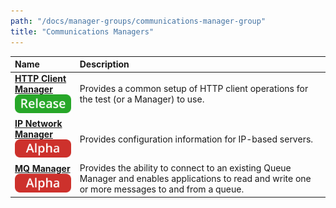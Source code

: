 ```yaml
---
path: "/docs/manager-groups/communications-manager-group"
title: "Communications Managers"
---
```


Name                                                                                                                   | Description                                                                                                                                                                                                                                                                                                                                                                                                                                                                                                                                                                                                                                                                                                                                                                                                                                                                                                                                                                         |
| :-------------------------------------------------------------------------------------------------------------------- | :---------------------------------------------------------------------------------------------------------------------------------------------------------------------------------------------------------------------------------------------------------------------------------------------------------------------------------------------------------------------------------------------------------------------------------------------------------------------------------------------------------------------------------------------------------------------------------------------------------------------------------------------------------------------------------------------------------------------------------------------------------------------------------------------------------------------------------------------------------------------------------------------------------------------------------------------------------------------------------- |
| **[HTTP Client Manager](/docs/managers/http-client-manager)**<br> ![release](../../../assets/images/tags/release.svg)                      | Provides a common setup of HTTP client operations for the test (or a Manager) to use.                                                                                                                                                                                                                                                                                                                                                                                                                                                                                                                                                                                                                                                                                                                                                                                                                                                                                               |
| **[IP Network Manager](/docs/managers/ipnetwork-manager)**<br> ![alpha](../../../assets/images/tags/alpha.svg)                                                           | Provides configuration information for IP-based servers.                                                                                                                                                                                                                                                                                                                                                                                                                                                                                                                                                                                                                                                                                                                                                                                                                                                                                                                            |
| **[MQ Manager](/docs/managers/mq-manager)**<br> ![alpha](../../../assets/images/tags/alpha.svg)                      | Provides the ability to connect to an existing Queue Manager and enables applications to read and write one or more messages to and from a queue.                                                                                                                                                                                                                                                                                                                                                                                                                                                                                                                                                                                                                                                                                                                                                                                                                                                                                                                   |
